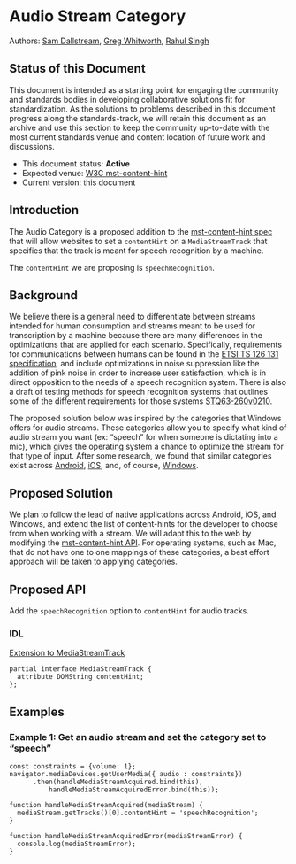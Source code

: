 # Audio Stream Category
Authors: [Sam Dallstream](https://github.com/sjdallst), [Greg Whitworth](https://github.com/gregwhitworth), [Rahul Singh](https://github.com/rahulsingh-msft)

## Status of this Document
This document is intended as a starting point for engaging the community and standards bodies in developing collaborative solutions fit for standardization. As the solutions to problems described in this document progress along the standards-track, we will retain this document as an archive and use this section to keep the community up-to-date with the most current standards venue and content location of future work and discussions.
* This document status: **Active**
* Expected venue: [W3C mst-content-hint](https://w3c.github.io/mst-content-hint/) 
* Current version: this document

## Introduction

The Audio Category is a proposed addition to the [mst-content-hint spec](https://github.com/w3c/mst-content-hint) that will allow websites to set a ```contentHint``` on a ```MediaStreamTrack``` that specifies that the track is meant for speech recognition by a machine.

The ```contentHint``` we are proposing is ```speechRecognition```.

## Background

We believe there is a general need to differentiate between streams intended for human consumption and streams meant to be used for transcription by a machine because there are many differences in the optimizations that are applied for each scenario. Specifically, requirements for communications between humans can be found in the [ETSI TS 126 131 specification](https://www.etsi.org/deliver/etsi_ts/126100_126199/126131/12.03.00_60/ts_126131v120300p.pdf), and include optimizations in noise suppression like the addition of pink noise in order to increase user satisfaction, which is in direct opposition to the needs of a speech recognition system. There is also a draft of testing methods for speech recognition systems that outlines some of the different requirements for those systems [STQ63-260v0210](https://drive.google.com/file/d/1y_i7NkXbCuRWznYRl9dacy3xDdH2e7-m/view?usp=sharing).

The proposed solution below was inspired by the categories that Windows offers for audio streams. These categories allow you to specify what kind of audio stream you want (ex: “speech” for when someone is dictating into a mic), which gives the operating system a chance to optimize the stream for that type of input. After some research, we found that similar categories exist across [Android](https://developer.android.com/reference/android/media/AudioAttributes.html), [iOS](https://developer.apple.com/documentation/avfoundation/avaudiosessionmode?language=objc), and, of course, [Windows](https://learn.microsoft.com/windows-hardware/drivers/audio/audio-signal-processing-modes).

## Proposed Solution

We plan to follow the lead of native applications across Android, iOS, and Windows, and extend the list of content-hints for the developer to choose from when working with a stream. We will adapt this to the web by modifying the [mst-content-hint API](https://w3c.github.io/mst-content-hint/). For operating systems, such as Mac, that do not have one to one mappings of these categories, a best effort approach will be taken to applying categories.

## Proposed API

Add the ```speechRecognition``` option to ```contentHint``` for audio tracks.

### IDL

[Extension to MediaStreamTrack](https://w3c.github.io/mst-content-hint/#mediastreamtrack-extension)
```
partial interface MediaStreamTrack {
  attribute DOMString contentHint;
};
```

## Examples

### Example 1: Get an audio stream and set the category set to “speech”
```
const constraints = {volume: 1}; 
navigator.mediaDevices.getUserMedia({ audio : constraints})
      .then(handleMediaStreamAcquired.bind(this),
          handleMediaStreamAcquiredError.bind(this));

function handleMediaStreamAcquired(mediaStream) {
  mediaStream.getTracks()[0].contentHint = 'speechRecognition';
}

function handleMediaStreamAcquiredError(mediaStreamError) {
  console.log(mediaStreamError);
}
```
